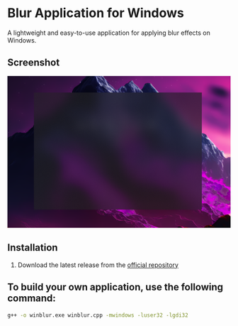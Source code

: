 # Blur Application for Windows

A lightweight and easy-to-use application for applying blur effects on Windows.

## Screenshot
![Blur App Screenshot](images/blur.png)

## Installation
1. Download the latest release from the [official repository](https://github.com/iUnreallx/WinBlur/releases/tag/rls-1)

## To build your own application, use the following command:

```bash
g++ -o winblur.exe winblur.cpp -mwindows -luser32 -lgdi32
